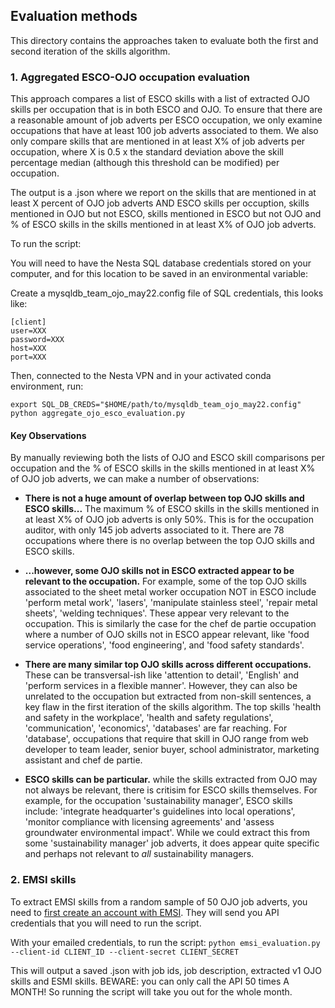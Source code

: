 ## Evaluation methods

This directory contains the approaches taken to evaluate both the first and second iteration of the skills algorithm.

### 1. Aggregated ESCO-OJO occupation evaluation

This approach compares a list of ESCO skills with a list of extracted OJO skills per occupation that is in both ESCO and OJO. To ensure that there are a reasonable amount of job adverts per ESCO occupation, we only examine occupations that have at least 100 job adverts associated to them. We also only compare skills that are mentioned in at least X% of job adverts per occupation, where X is 0.5 x the standard deviation above the skill percentage median (although this threshold can be modified) per occupation.

The output is a .json where we report on the skills that are mentioned in at least X percent of OJO job adverts AND ESCO skills per occuption, skills mentioned in OJO but not ESCO, skills mentioned in ESCO but not OJO and % of ESCO skills in the skills mentioned in at least X% of OJO job adverts.

To run the script:

You will need to have the Nesta SQL database credentials stored on your computer, and for this location to be saved in an environmental variable:

Create a mysqldb_team_ojo_may22.config file of SQL credentials, this looks like:

```
[client]
user=XXX
password=XXX
host=XXX
port=XXX
```

Then, connected to the Nesta VPN and in your activated conda environment, run:

```
export SQL_DB_CREDS="$HOME/path/to/mysqldb_team_ojo_may22.config"
python aggregate_ojo_esco_evaluation.py
```

#### Key Observations

By manually reviewing both the lists of OJO and ESCO skill comparisons per occupation and the % of ESCO skills in the skills mentioned in at least X% of OJO job adverts, we can make a number of observations:

- **There is not a huge amount of overlap between top OJO skills and ESCO skills...** The maximum % of ESCO skills in the skills mentioned in at least X% of OJO job adverts is only 50%. This is for the occupation auditor, with only 145 job adverts associated to it. There are 78 occupations where there is no overlap between the top OJO skills and ESCO skills.

- **...however, some OJO skills not in ESCO extracted appear to be relevant to the occupation.** For example, some of the top OJO skills associated to the sheet metal worker occupation NOT in ESCO include 'perform metal work', 'lasers', 'manipulate stainless steel', 'repair metal sheets', 'welding techniques'. These appear very relevant to the occupation. This is similarly the case for the chef de partie occupation where a number of OJO skills not in ESCO appear relevant, like 'food service operations', 'food engineering', and 'food safety standards'.

- **There are many similar top OJO skills across different occupations.** These can be transversal-ish like 'attention to detail', 'English' and 'perform services in a flexible manner'. However, they can also be unrelated to the occupation but extracted from non-skill sentences, a key flaw in the first iteration of the skills algorithm. The top skills 'health and safety in the workplace', 'health and safety regulations', 'communication', 'economics', 'databases' are far reaching. For 'database', occupations that require that skill in OJO range from web developer to team leader, senior buyer, school administrator, marketing assistant and chef de partie.

- **ESCO skills can be particular.** while the skills extracted from OJO may not always be relevant, there is critisim for ESCO skills themselves. For example, for the occupation 'sustainability manager', ESCO skills include: 'integrate headquarter's guidelines into local operations', 'monitor compliance with licensing agreements' and 'assess groundwater environmental impact'. While we could extract this from some 'sustainability manager' job adverts, it does appear quite specific and perhaps not relevant to _all_ sustainability managers.

### 2. EMSI skills

To extract EMSI skills from a random sample of 50 OJO job adverts, you need to [first create an account with EMSI]("https://skills.emsidata.com/extraction"). They will send you API credentials that you will need to run the script.

With your emailed credentials, to run the script:
`python emsi_evaluation.py --client-id CLIENT_ID --client-secret CLIENT_SECRET`

This will output a saved .json with job ids, job description, extracted v1 OJO skills and ESMI skills. BEWARE: you can only call the API 50 times A MONTH! So running the script will take you out for the whole month.
